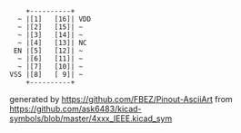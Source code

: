 

	    +----------+
	  ~ |[1]   [16]| VDD
	  ~ |[2]   [15]| ~
	  ~ |[3]   [14]| ~
	  ~ |[4]   [13]| NC
	 EN |[5]   [12]| ~
	  ~ |[6]   [11]| ~
	  ~ |[7]   [10]| ~
	VSS |[8]   [ 9]| ~
	    +----------+


generated by https://github.com/FBEZ/Pinout-AsciiArt from https://github.com/ask6483/kicad-symbols/blob/master/4xxx_IEEE.kicad_sym
